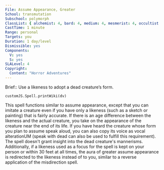 ```yaml
---
File: Assume Appearance, Greater
School: transmutation
Subschool: polymorph
ClassList: { alchemist: 4, bard: 4, medium: 4, mesmerist: 4, occultist: 4, psychic: 4, shaman: 4, sorcerer: 4, wizard: 4, spiritualist: 4, summoner: 4, unchained summoner: 4, witch: 4 }
CastTime: 1 minute
Range: personal
Targets: you
Duration: 1 day/level
Dismissible: yes
Components:
  V: yes
  S: yes
SLALevel: 4
Copyright:
  Content: "Horror Adventures"
---
```

Brief:: Use a likeness to adopt a dead creature’s form.

```dataviewjs
customJS.Spell.printWiki(dv)
```

This spell functions similar to assume appearance, except that you can imitate a creature even if you have only a likeness (such as a sketch or painting) that is fairly accurate. If there is an age difference between the likeness and the actual creature, you take on the appearance of the creature near the end of its life. If you have heard the creature whose form you plan to assume speak aloud, you can also copy its voice as vocal alterationUM (speak with dead can also be used to fulfill this requirement). The spell doesn't grant insight into the dead creature's mannerisms.  Additionally, if a likeness used as a focus for the spell is kept on your person or within 30 feet at all times, the aura of greater assume appearance is redirected to the likeness instead of to you, similar to a reverse application of the misdirection spell.
